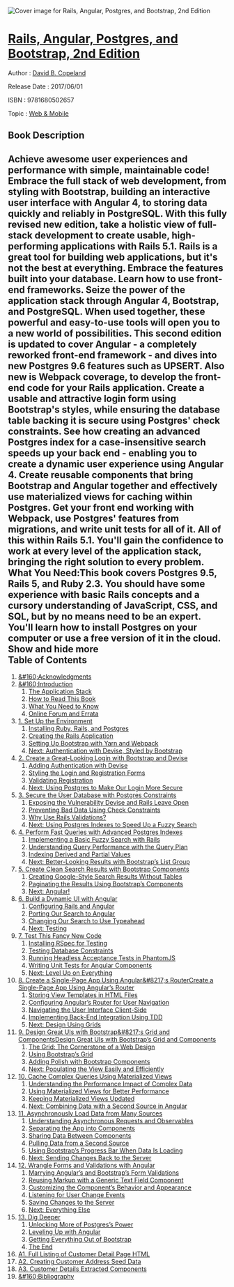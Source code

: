 ![Cover image for Rails, Angular, Postgres, and Bootstrap, 2nd Edition](https://imgdetail.ebookreading.net/cover/cover/web_mobile/EB9781680502657.jpg)

[Rails, Angular, Postgres, and Bootstrap, 2nd Edition](https://ebookreading.net/view/book/Rails%2C+Angular%2C+Postgres%2C+and+Bootstrap%2C+2nd+Edition-EB9781680502657_1.html "Rails, Angular, Postgres, and Bootstrap, 2nd Edition")
====================================================================================================================

Author : [David B. Copeland](https://ebookreading.net/search/author/David+B.+Copeland)

Release Date : 2017/06/01

ISBN : 9781680502657

Topic : [Web & Mobile](https://ebookreading.net/search/category/web-mobile)

Book Description
-----------------

 Achieve awesome user experiences and performance with simple, maintainable code! Embrace the full stack of web development, from styling with Bootstrap, building an interactive user interface with Angular 4, to storing data quickly and reliably in PostgreSQL. With this fully revised new edition, take a holistic view of full-stack development to create usable, high-performing applications with Rails 5.1.
Rails is a great tool for building web applications, but it's not the best at everything. Embrace the features built into your database. Learn how to use front-end frameworks. Seize the power of the application stack through Angular 4, Bootstrap, and PostgreSQL. When used together, these powerful and easy-to-use tools will open you to a new world of possibilities. This second edition is updated to cover Angular - a completely reworked front-end framework - and dives into new Postgres 9.6 features such as UPSERT. Also new is Webpack coverage, to develop the front-end code for your Rails application.
Create a usable and attractive login form using Bootstrap's styles, while ensuring the database table backing it is secure using Postgres' check constraints. See how creating an advanced Postgres index for a case-insensitive search speeds up your back end - enabling you to create a dynamic user experience using Angular 4. Create reusable components that bring Bootstrap and Angular together and effectively use materialized views for caching within Postgres. Get your front end working with Webpack, use Postgres' features from migrations, and write unit tests for all of it. All of this within Rails 5.1.
You'll gain the confidence to work at every level of the application stack, bringing the right solution to every problem.
What You Need:This book covers Postgres 9.5, Rails 5, and Ruby 2.3. You should have some experience with basic Rails concepts and a cursory understanding of JavaScript, CSS, and SQL, but by no means need to be an expert. You'll learn how to install Postgres on your computer or use a free version of it in the cloud.
        Show and hide more                
Table of Contents
-----------------

1. [&amp;#160;Acknowledgments](https://ebookreading.net/view/book/Rails%2C+Angular%2C+Postgres%2C+and+Bootstrap%2C+2nd+Edition-EB9781680502657_6.html#d24e98)
1. [&amp;#160;Introduction](https://ebookreading.net/view/book/Rails%2C+Angular%2C+Postgres%2C+and+Bootstrap%2C+2nd+Edition-EB9781680502657_7.html#chapter.intro)
    1. [The Application Stack](https://ebookreading.net/view/book/Rails%2C+Angular%2C+Postgres%2C+and+Bootstrap%2C+2nd+Edition-EB9781680502657_8.html#d24e134)
    1. [How to Read This Book](https://ebookreading.net/view/book/Rails%2C+Angular%2C+Postgres%2C+and+Bootstrap%2C+2nd+Edition-EB9781680502657_9.html#d24e973)
    1. [What You Need to Know](https://ebookreading.net/view/book/Rails%2C+Angular%2C+Postgres%2C+and+Bootstrap%2C+2nd+Edition-EB9781680502657_10.html#d24e1306)
    1. [Online Forum and Errata](https://ebookreading.net/view/book/Rails%2C+Angular%2C+Postgres%2C+and+Bootstrap%2C+2nd+Edition-EB9781680502657_11.html#d24e1537)
1. [1. Set Up the Environment](https://ebookreading.net/view/book/Rails%2C+Angular%2C+Postgres%2C+and+Bootstrap%2C+2nd+Edition-EB9781680502657_12.html#chapter.getting-set)
    1. [Installing Ruby, Rails, and Postgres](https://ebookreading.net/view/book/Rails%2C+Angular%2C+Postgres%2C+and+Bootstrap%2C+2nd+Edition-EB9781680502657_13.html#d24e1610)
    1. [Creating the Rails Application](https://ebookreading.net/view/book/Rails%2C+Angular%2C+Postgres%2C+and+Bootstrap%2C+2nd+Edition-EB9781680502657_14.html#d24e1747)
    1. [Setting Up Bootstrap with Yarn and Webpack](https://ebookreading.net/view/book/Rails%2C+Angular%2C+Postgres%2C+and+Bootstrap%2C+2nd+Edition-EB9781680502657_15.html#chapter.login.secti)
    1. [Next: Authentication with Devise, Styled by Bootstrap](https://ebookreading.net/view/book/Rails%2C+Angular%2C+Postgres%2C+and+Bootstrap%2C+2nd+Edition-EB9781680502657_16.html#d24e3370)
1. [2. Create a Great-Looking Login with Bootstrap and Devise](https://ebookreading.net/view/book/Rails%2C+Angular%2C+Postgres%2C+and+Bootstrap%2C+2nd+Edition-EB9781680502657_18.html#chapter.bootstrap-l)
    1. [Adding Authentication with Devise](https://ebookreading.net/view/book/Rails%2C+Angular%2C+Postgres%2C+and+Bootstrap%2C+2nd+Edition-EB9781680502657_19.html#d24e3388)
    1. [Styling the Login and Registration Forms](https://ebookreading.net/view/book/Rails%2C+Angular%2C+Postgres%2C+and+Bootstrap%2C+2nd+Edition-EB9781680502657_20.html#d24e4221)
    1. [Validating Registration](https://ebookreading.net/view/book/Rails%2C+Angular%2C+Postgres%2C+and+Bootstrap%2C+2nd+Edition-EB9781680502657_21.html#d24e5339)
    1. [Next: Using Postgres to Make Our Login More Secure](https://ebookreading.net/view/book/Rails%2C+Angular%2C+Postgres%2C+and+Bootstrap%2C+2nd+Edition-EB9781680502657_22.html#d24e5553)
1. [3. Secure the User Database with Postgres Constraints](https://ebookreading.net/view/book/Rails%2C+Angular%2C+Postgres%2C+and+Bootstrap%2C+2nd+Edition-EB9781680502657_24.html#chapter.postgres-lo)
    1. [Exposing the Vulnerability Devise and Rails Leave Open](https://ebookreading.net/view/book/Rails%2C+Angular%2C+Postgres%2C+and+Bootstrap%2C+2nd+Edition-EB9781680502657_25.html#section.Login.preve)
    1. [Preventing Bad Data Using Check Constraints](https://ebookreading.net/view/book/Rails%2C+Angular%2C+Postgres%2C+and+Bootstrap%2C+2nd+Edition-EB9781680502657_26.html#d24e5699)
    1. [Why Use Rails Validations?](https://ebookreading.net/view/book/Rails%2C+Angular%2C+Postgres%2C+and+Bootstrap%2C+2nd+Edition-EB9781680502657_27.html#d24e6634)
    1. [Next: Using Postgres Indexes to Speed Up a Fuzzy Search](https://ebookreading.net/view/book/Rails%2C+Angular%2C+Postgres%2C+and+Bootstrap%2C+2nd+Edition-EB9781680502657_28.html#d24e6661)
1. [4.      Perform Fast Queries with Advanced Postgres Indexes   ](https://ebookreading.net/view/book/Rails%2C+Angular%2C+Postgres%2C+and+Bootstrap%2C+2nd+Edition-EB9781680502657_30.html#chapter.postgres-in)
    1. [Implementing a Basic Fuzzy Search with Rails](https://ebookreading.net/view/book/Rails%2C+Angular%2C+Postgres%2C+and+Bootstrap%2C+2nd+Edition-EB9781680502657_31.html#d24e6815)
    1. [Understanding Query Performance with the Query Plan](https://ebookreading.net/view/book/Rails%2C+Angular%2C+Postgres%2C+and+Bootstrap%2C+2nd+Edition-EB9781680502657_32.html#d24e8980)
    1. [Indexing Derived and Partial Values](https://ebookreading.net/view/book/Rails%2C+Angular%2C+Postgres%2C+and+Bootstrap%2C+2nd+Edition-EB9781680502657_33.html#d24e9342)
    1. [Next: Better-Looking Results with Bootstrap’s List Group](https://ebookreading.net/view/book/Rails%2C+Angular%2C+Postgres%2C+and+Bootstrap%2C+2nd+Edition-EB9781680502657_34.html#d24e9951)
1. [5. Create Clean Search Results   with Bootstrap Components](https://ebookreading.net/view/book/Rails%2C+Angular%2C+Postgres%2C+and+Bootstrap%2C+2nd+Edition-EB9781680502657_36.html#chapter.bootstrap-r)
    1. [Creating Google-Style Search Results Without Tables](https://ebookreading.net/view/book/Rails%2C+Angular%2C+Postgres%2C+and+Bootstrap%2C+2nd+Edition-EB9781680502657_37.html#d24e10075)
    1. [Paginating the Results Using Bootstrap’s Components](https://ebookreading.net/view/book/Rails%2C+Angular%2C+Postgres%2C+and+Bootstrap%2C+2nd+Edition-EB9781680502657_38.html#d24e10732)
    1. [Next: Angular!](https://ebookreading.net/view/book/Rails%2C+Angular%2C+Postgres%2C+and+Bootstrap%2C+2nd+Edition-EB9781680502657_39.html#d24e11248)
1. [6. Build a Dynamic UI with Angular](https://ebookreading.net/view/book/Rails%2C+Angular%2C+Postgres%2C+and+Bootstrap%2C+2nd+Edition-EB9781680502657_41.html#chapter.typeahead)
    1. [Configuring Rails and Angular](https://ebookreading.net/view/book/Rails%2C+Angular%2C+Postgres%2C+and+Bootstrap%2C+2nd+Edition-EB9781680502657_42.html#d24e11397)
    1. [Porting Our Search to Angular](https://ebookreading.net/view/book/Rails%2C+Angular%2C+Postgres%2C+and+Bootstrap%2C+2nd+Edition-EB9781680502657_43.html#d24e11766)
    1. [Changing Our Search to Use Typeahead](https://ebookreading.net/view/book/Rails%2C+Angular%2C+Postgres%2C+and+Bootstrap%2C+2nd+Edition-EB9781680502657_44.html#chapter.typeahead.s)
    1. [Next: Testing](https://ebookreading.net/view/book/Rails%2C+Angular%2C+Postgres%2C+and+Bootstrap%2C+2nd+Edition-EB9781680502657_45.html#d24e14933)
1. [7. Test This Fancy New Code](https://ebookreading.net/view/book/Rails%2C+Angular%2C+Postgres%2C+and+Bootstrap%2C+2nd+Edition-EB9781680502657_47.html#chapter.testing)
    1. [Installing RSpec for Testing](https://ebookreading.net/view/book/Rails%2C+Angular%2C+Postgres%2C+and+Bootstrap%2C+2nd+Edition-EB9781680502657_48.html#d24e15120)
    1. [Testing Database Constraints](https://ebookreading.net/view/book/Rails%2C+Angular%2C+Postgres%2C+and+Bootstrap%2C+2nd+Edition-EB9781680502657_49.html#d24e15619)
    1. [Running Headless Acceptance Tests in PhantomJS](https://ebookreading.net/view/book/Rails%2C+Angular%2C+Postgres%2C+and+Bootstrap%2C+2nd+Edition-EB9781680502657_50.html#chapter.testing.sec)
    1. [Writing Unit Tests for Angular Components](https://ebookreading.net/view/book/Rails%2C+Angular%2C+Postgres%2C+and+Bootstrap%2C+2nd+Edition-EB9781680502657_51.html#section.testing.ang)
    1. [Next: Level Up on Everything](https://ebookreading.net/view/book/Rails%2C+Angular%2C+Postgres%2C+and+Bootstrap%2C+2nd+Edition-EB9781680502657_52.html#d24e20718)
1. [8. Create a Single-Page App   Using Angular&amp;#8217;s RouterCreate a Single-Page App   Using Angular’s Router](https://ebookreading.net/view/book/Rails%2C+Angular%2C+Postgres%2C+and+Bootstrap%2C+2nd+Edition-EB9781680502657_54.html#chapter.angular-rou)
    1. [Storing View Templates in HTML Files](https://ebookreading.net/view/book/Rails%2C+Angular%2C+Postgres%2C+and+Bootstrap%2C+2nd+Edition-EB9781680502657_55.html#chapter.angular-rou)
    1. [Configuring Angular’s Router for User Navigation](https://ebookreading.net/view/book/Rails%2C+Angular%2C+Postgres%2C+and+Bootstrap%2C+2nd+Edition-EB9781680502657_56.html#d24e21231)
    1. [Navigating the User Interface Client-Side](https://ebookreading.net/view/book/Rails%2C+Angular%2C+Postgres%2C+and+Bootstrap%2C+2nd+Edition-EB9781680502657_57.html#d24e22511)
    1. [Implementing Back-End Integration Using TDD](https://ebookreading.net/view/book/Rails%2C+Angular%2C+Postgres%2C+and+Bootstrap%2C+2nd+Edition-EB9781680502657_58.html#d24e23350)
    1. [Next: Design Using Grids](https://ebookreading.net/view/book/Rails%2C+Angular%2C+Postgres%2C+and+Bootstrap%2C+2nd+Edition-EB9781680502657_59.html#d24e25177)
1. [9. Design Great UIs with Bootstrap&amp;#8217;s Grid and ComponentsDesign Great UIs with Bootstrap’s Grid and Components](https://ebookreading.net/view/book/Rails%2C+Angular%2C+Postgres%2C+and+Bootstrap%2C+2nd+Edition-EB9781680502657_61.html#chapter.complex-vie)
    1. [The Grid: The Cornerstone of a Web Design](https://ebookreading.net/view/book/Rails%2C+Angular%2C+Postgres%2C+and+Bootstrap%2C+2nd+Edition-EB9781680502657_62.html#d24e25247)
    1. [Using Bootstrap’s Grid](https://ebookreading.net/view/book/Rails%2C+Angular%2C+Postgres%2C+and+Bootstrap%2C+2nd+Edition-EB9781680502657_63.html#d24e25363)
    1. [Adding Polish with Bootstrap Components](https://ebookreading.net/view/book/Rails%2C+Angular%2C+Postgres%2C+and+Bootstrap%2C+2nd+Edition-EB9781680502657_64.html#d24e26738)
    1. [Next: Populating the View Easily and Efficiently](https://ebookreading.net/view/book/Rails%2C+Angular%2C+Postgres%2C+and+Bootstrap%2C+2nd+Edition-EB9781680502657_65.html#d24e27356)
1. [10. Cache Complex Queries Using Materialized Views](https://ebookreading.net/view/book/Rails%2C+Angular%2C+Postgres%2C+and+Bootstrap%2C+2nd+Edition-EB9781680502657_67.html#chapter.materialize)
    1. [Understanding the Performance Impact of Complex Data](https://ebookreading.net/view/book/Rails%2C+Angular%2C+Postgres%2C+and+Bootstrap%2C+2nd+Edition-EB9781680502657_68.html#d24e27468)
    1. [Using Materialized Views for Better Performance](https://ebookreading.net/view/book/Rails%2C+Angular%2C+Postgres%2C+and+Bootstrap%2C+2nd+Edition-EB9781680502657_69.html#chapter.materialize)
    1. [Keeping Materialized Views Updated](https://ebookreading.net/view/book/Rails%2C+Angular%2C+Postgres%2C+and+Bootstrap%2C+2nd+Edition-EB9781680502657_70.html#d24e29880)
    1. [Next: Combining Data with a Second Source in Angular](https://ebookreading.net/view/book/Rails%2C+Angular%2C+Postgres%2C+and+Bootstrap%2C+2nd+Edition-EB9781680502657_71.html#d24e31036)
1. [11.  Asynchronously Load Data from Many Sources](https://ebookreading.net/view/book/Rails%2C+Angular%2C+Postgres%2C+and+Bootstrap%2C+2nd+Edition-EB9781680502657_73.html#chapter.angular-asy)
    1. [Understanding Asynchronous Requests and Observables](https://ebookreading.net/view/book/Rails%2C+Angular%2C+Postgres%2C+and+Bootstrap%2C+2nd+Edition-EB9781680502657_74.html#d24e31173)
    1. [Separating the App into Components](https://ebookreading.net/view/book/Rails%2C+Angular%2C+Postgres%2C+and+Bootstrap%2C+2nd+Edition-EB9781680502657_75.html#chapter.angular-asy)
    1. [Sharing Data Between Components](https://ebookreading.net/view/book/Rails%2C+Angular%2C+Postgres%2C+and+Bootstrap%2C+2nd+Edition-EB9781680502657_76.html#d24e32794)
    1. [Pulling Data from a Second Source](https://ebookreading.net/view/book/Rails%2C+Angular%2C+Postgres%2C+and+Bootstrap%2C+2nd+Edition-EB9781680502657_77.html#d24e34877)
    1. [Using Bootstrap’s Progress Bar When Data Is Loading](https://ebookreading.net/view/book/Rails%2C+Angular%2C+Postgres%2C+and+Bootstrap%2C+2nd+Edition-EB9781680502657_78.html#d24e35807)
    1. [Next: Sending Changes Back to the Server](https://ebookreading.net/view/book/Rails%2C+Angular%2C+Postgres%2C+and+Bootstrap%2C+2nd+Edition-EB9781680502657_79.html#d24e36033)
1. [12. Wrangle Forms and Validations with Angular](https://ebookreading.net/view/book/Rails%2C+Angular%2C+Postgres%2C+and+Bootstrap%2C+2nd+Edition-EB9781680502657_81.html#chapter.angular-sav)
    1. [Marrying Angular’s and Bootstrap’s Form Validations](https://ebookreading.net/view/book/Rails%2C+Angular%2C+Postgres%2C+and+Bootstrap%2C+2nd+Edition-EB9781680502657_82.html#d24e36176)
    1. [Reusing Markup with a Generic Text Field Component](https://ebookreading.net/view/book/Rails%2C+Angular%2C+Postgres%2C+and+Bootstrap%2C+2nd+Edition-EB9781680502657_83.html#d24e36799)
    1. [Customizing the Component’s Behavior and Appearance](https://ebookreading.net/view/book/Rails%2C+Angular%2C+Postgres%2C+and+Bootstrap%2C+2nd+Edition-EB9781680502657_84.html#chapter.angular-sav)
    1. [Listening for User Change Events](https://ebookreading.net/view/book/Rails%2C+Angular%2C+Postgres%2C+and+Bootstrap%2C+2nd+Edition-EB9781680502657_85.html#d24e38868)
    1. [Saving Changes to the Server](https://ebookreading.net/view/book/Rails%2C+Angular%2C+Postgres%2C+and+Bootstrap%2C+2nd+Edition-EB9781680502657_86.html#d24e40376)
    1. [Next: Everything Else](https://ebookreading.net/view/book/Rails%2C+Angular%2C+Postgres%2C+and+Bootstrap%2C+2nd+Edition-EB9781680502657_87.html#d24e41138)
1. [13. Dig Deeper](https://ebookreading.net/view/book/Rails%2C+Angular%2C+Postgres%2C+and+Bootstrap%2C+2nd+Edition-EB9781680502657_88.html#chapter.grab-bag)
    1. [Unlocking More of Postgres’s Power](https://ebookreading.net/view/book/Rails%2C+Angular%2C+Postgres%2C+and+Bootstrap%2C+2nd+Edition-EB9781680502657_89.html#d24e41171)
    1. [Leveling Up with Angular](https://ebookreading.net/view/book/Rails%2C+Angular%2C+Postgres%2C+and+Bootstrap%2C+2nd+Edition-EB9781680502657_90.html#d24e44040)
    1. [Getting Everything Out of Bootstrap](https://ebookreading.net/view/book/Rails%2C+Angular%2C+Postgres%2C+and+Bootstrap%2C+2nd+Edition-EB9781680502657_91.html#d24e45084)
    1. [The End](https://ebookreading.net/view/book/Rails%2C+Angular%2C+Postgres%2C+and+Bootstrap%2C+2nd+Edition-EB9781680502657_92.html#d24e46108)
1. [A1. Full Listing of Customer Detail Page HTML](https://ebookreading.net/view/book/Rails%2C+Angular%2C+Postgres%2C+and+Bootstrap%2C+2nd+Edition-EB9781680502657_93.html#chapter.complex-vie)
1. [A2. Creating Customer Address Seed Data](https://ebookreading.net/view/book/Rails%2C+Angular%2C+Postgres%2C+and+Bootstrap%2C+2nd+Edition-EB9781680502657_94.html#chapter.address-dat)
1. [A3. Customer Details Extracted Components](https://ebookreading.net/view/book/Rails%2C+Angular%2C+Postgres%2C+and+Bootstrap%2C+2nd+Edition-EB9781680502657_95.html#chapter.extracted-c)
1. [&amp;#160;Bibliography](https://ebookreading.net/view/book/Rails%2C+Angular%2C+Postgres%2C+and+Bootstrap%2C+2nd+Edition-EB9781680502657_96.html#d24e49894)
